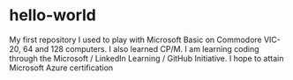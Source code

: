 # hello-world
My first repository
I used to play with Microsoft Basic on Commodore VIC-20, 64 and 128 computers. I also learned CP/M. I am learning coding through the Microsoft / LinkedIn Learning / GitHub Initiative. I hope to attain Microsoft Azure certification
